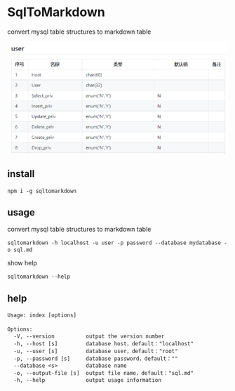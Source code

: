 # SqlToMarkdown
convert mysql table structures to markdown table

![](screenshot.png)

## install

```
npm i -g sqltomarkdown
```

## usage

convert mysql table structures to markdown table
```
sqltomarkdown -h localhost -u user -p password --database mydatabase -o sql.md
```

show help
```
sqltomarkdown --help
```

## help

```
Usage: index [options]

Options:
  -V, --version          output the version number
  -h, --host [s]         database host，default："localhost"
  -u, --user [s]         database user，default："root"
  -p, --password [s]     database password，default：""
  --database <s>         database name
  -o, --output-file [s]  output file name，default："sql.md"
  -h, --help             output usage information
```
